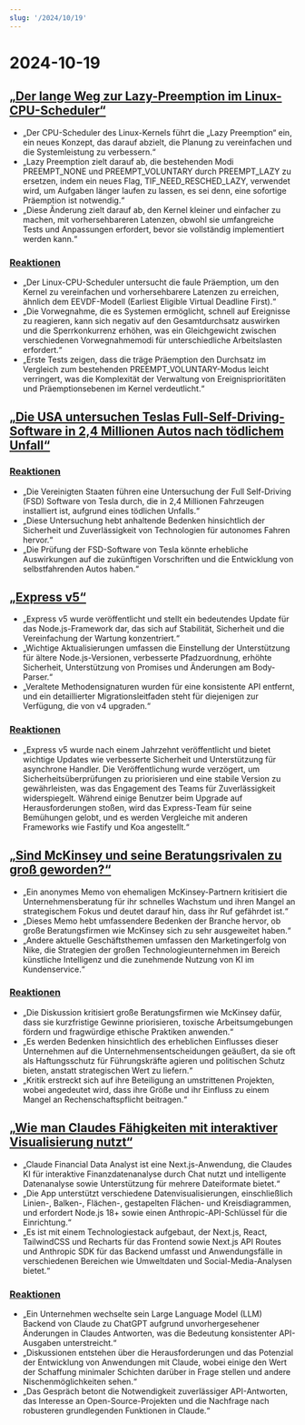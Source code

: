 ```yaml
---
slug: '/2024/10/19'
---
```


# 2024-10-19

## [„Der lange Weg zur Lazy-Preemption im Linux-CPU-Scheduler“](https://lwn.net/SubscriberLink/994322/45aa5211a50bc63a/)

- „Der CPU-Scheduler des Linux-Kernels führt die „Lazy Preemption“ ein, ein neues Konzept, das darauf abzielt, die Planung zu vereinfachen und die Systemleistung zu verbessern.“
- „Lazy Preemption zielt darauf ab, die bestehenden Modi PREEMPT_NONE und PREEMPT_VOLUNTARY durch PREEMPT_LAZY zu ersetzen, indem ein neues Flag, TIF_NEED_RESCHED_LAZY, verwendet wird, um Aufgaben länger laufen zu lassen, es sei denn, eine sofortige Präemption ist notwendig.“
- „Diese Änderung zielt darauf ab, den Kernel kleiner und einfacher zu machen, mit vorhersehbareren Latenzen, obwohl sie umfangreiche Tests und Anpassungen erfordert, bevor sie vollständig implementiert werden kann.“

### [Reaktionen](https://news.ycombinator.com/item?id=41886256)

- „Der Linux-CPU-Scheduler untersucht die faule Präemption, um den Kernel zu vereinfachen und vorhersehbarere Latenzen zu erreichen, ähnlich dem EEVDF-Modell (Earliest Eligible Virtual Deadline First).“
- „Die Vorwegnahme, die es Systemen ermöglicht, schnell auf Ereignisse zu reagieren, kann sich negativ auf den Gesamtdurchsatz auswirken und die Sperrkonkurrenz erhöhen, was ein Gleichgewicht zwischen verschiedenen Vorwegnahmemodi für unterschiedliche Arbeitslasten erfordert.“
- „Erste Tests zeigen, dass die träge Präemption den Durchsatz im Vergleich zum bestehenden PREEMPT_VOLUNTARY-Modus leicht verringert, was die Komplexität der Verwaltung von Ereignisprioritäten und Präemptionsebenen im Kernel verdeutlicht.“

## [„Die USA untersuchen Teslas Full-Self-Driving-Software in 2,4 Millionen Autos nach tödlichem Unfall“](https://www.reuters.com/business/autos-transportation/nhtsa-opens-probe-into-24-mln-tesla-vehicles-over-full-self-driving-collisions-2024-10-18/)

### [Reaktionen](https://news.ycombinator.com/item?id=41884740)

- „Die Vereinigten Staaten führen eine Untersuchung der Full Self-Driving (FSD) Software von Tesla durch, die in 2,4 Millionen Fahrzeugen installiert ist, aufgrund eines tödlichen Unfalls.“
- „Diese Untersuchung hebt anhaltende Bedenken hinsichtlich der Sicherheit und Zuverlässigkeit von Technologien für autonomes Fahren hervor.“
- „Die Prüfung der FSD-Software von Tesla könnte erhebliche Auswirkungen auf die zukünftigen Vorschriften und die Entwicklung von selbstfahrenden Autos haben.“

## [„Express v5“](https://expressjs.com/2024/10/15/v5-release.html)

- „Express v5 wurde veröffentlicht und stellt ein bedeutendes Update für das Node.js-Framework dar, das sich auf Stabilität, Sicherheit und die Vereinfachung der Wartung konzentriert.“
- „Wichtige Aktualisierungen umfassen die Einstellung der Unterstützung für ältere Node.js-Versionen, verbesserte Pfadzuordnung, erhöhte Sicherheit, Unterstützung von Promises und Änderungen am Body-Parser.“
- „Veraltete Methodensignaturen wurden für eine konsistente API entfernt, und ein detaillierter Migrationsleitfaden steht für diejenigen zur Verfügung, die von v4 upgraden.“

### [Reaktionen](https://news.ycombinator.com/item?id=41882955)

- „Express v5 wurde nach einem Jahrzehnt veröffentlicht und bietet wichtige Updates wie verbesserte Sicherheit und Unterstützung für asynchrone Handler. Die Veröffentlichung wurde verzögert, um Sicherheitsüberprüfungen zu priorisieren und eine stabile Version zu gewährleisten, was das Engagement des Teams für Zuverlässigkeit widerspiegelt. Während einige Benutzer beim Upgrade auf Herausforderungen stoßen, wird das Express-Team für seine Bemühungen gelobt, und es werden Vergleiche mit anderen Frameworks wie Fastify und Koa angestellt.“

## [„Sind McKinsey und seine Beratungsrivalen zu groß geworden?“](https://www.economist.com/business/2024/03/25/have-mckinsey-and-its-consulting-rivals-got-too-big)

- „Ein anonymes Memo von ehemaligen McKinsey-Partnern kritisiert die Unternehmensberatung für ihr schnelles Wachstum und ihren Mangel an strategischem Fokus und deutet darauf hin, dass ihr Ruf gefährdet ist.“
- „Dieses Memo hebt umfassendere Bedenken der Branche hervor, ob große Beratungsfirmen wie McKinsey sich zu sehr ausgeweitet haben.“
- „Andere aktuelle Geschäftsthemen umfassen den Marketingerfolg von Nike, die Strategien der großen Technologieunternehmen im Bereich künstliche Intelligenz und die zunehmende Nutzung von KI im Kundenservice.“

### [Reaktionen](https://news.ycombinator.com/item?id=41888061)

- „Die Diskussion kritisiert große Beratungsfirmen wie McKinsey dafür, dass sie kurzfristige Gewinne priorisieren, toxische Arbeitsumgebungen fördern und fragwürdige ethische Praktiken anwenden.“
- „Es werden Bedenken hinsichtlich des erheblichen Einflusses dieser Unternehmen auf die Unternehmensentscheidungen geäußert, da sie oft als Haftungsschutz für Führungskräfte agieren und politischen Schutz bieten, anstatt strategischen Wert zu liefern.“
- „Kritik erstreckt sich auf ihre Beteiligung an umstrittenen Projekten, wobei angedeutet wird, dass ihre Größe und ihr Einfluss zu einem Mangel an Rechenschaftspflicht beitragen.“

## [„Wie man Claudes Fähigkeiten mit interaktiver Visualisierung nutzt“](https://github.com/anthropics/anthropic-quickstarts/tree/main/financial-data-analyst)

- „Claude Financial Data Analyst ist eine Next.js-Anwendung, die Claudes KI für interaktive Finanzdatenanalyse durch Chat nutzt und intelligente Datenanalyse sowie Unterstützung für mehrere Dateiformate bietet.“
- „Die App unterstützt verschiedene Datenvisualisierungen, einschließlich Linien-, Balken-, Flächen-, gestapelten Flächen- und Kreisdiagrammen, und erfordert Node.js 18+ sowie einen Anthropic-API-Schlüssel für die Einrichtung.“
- „Es ist mit einem Technologiestack aufgebaut, der Next.js, React, TailwindCSS und Recharts für das Frontend sowie Next.js API Routes und Anthropic SDK für das Backend umfasst und Anwendungsfälle in verschiedenen Bereichen wie Umweltdaten und Social-Media-Analysen bietet.“

### [Reaktionen](https://news.ycombinator.com/item?id=41885231)

- „Ein Unternehmen wechselte sein Large Language Model (LLM) Backend von Claude zu ChatGPT aufgrund unvorhergesehener Änderungen in Claudes Antworten, was die Bedeutung konsistenter API-Ausgaben unterstreicht.“
- „Diskussionen entstehen über die Herausforderungen und das Potenzial der Entwicklung von Anwendungen mit Claude, wobei einige den Wert der Schaffung minimaler Schichten darüber in Frage stellen und andere Nischenmöglichkeiten sehen.“
- „Das Gespräch betont die Notwendigkeit zuverlässiger API-Antworten, das Interesse an Open-Source-Projekten und die Nachfrage nach robusteren grundlegenden Funktionen in Claude.“

<head>
  <meta property="og:title" content="„Der lange Weg zur Lazy-Preemption im Linux-CPU-Scheduler“" />
  <meta property="og:type" content="website" />
  <meta property="og:image" content="https://og.cho.sh/api/og/?title=%E2%80%9EDer%20lange%20Weg%20zur%20Lazy-Preemption%20im%20Linux-CPU-Scheduler%E2%80%9C&subheading=Samstag%2C%2019.%20Oktober%202024%3A%20Hacker%20News%20Zusammenfassung" />
</head>
